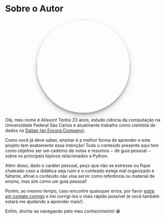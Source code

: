 # Sobre o Autor

<img src="../assets/img/about.jpg" class="center" style="width: 300px; display: block; margin: auto; border-radius: 50%; box-shadow: rgba(0, 0, 0, 0.19) 0px 10px 20px, rgba(0, 0, 0, 0.23) 0px 6px 6px;">

Olá, meu nome é Alisson! Tenho 23 anos, estudo ciência da computação na Universidade Federal São Carlos e atualmente trabalho como cientista de dados na [Daitan (an Encora Company)](https://www.daitan.com/).

Como você já deve saber, ensinar é a melhor forma de aprender e este projeto tem exatamente essa intenção! Todo o conteúdo presente aqui tem como objetivo ser um caderno de notas e resumos $-$ de guia pessoal $-$ sobre os principais tópicos relacionados a Python.

Além disso, dado o caráter pessoal, peço que não se estresse ou fique chateado caso a didática seja ruim e o conteúdo esteja mal organizado e faltante, afinal o conteúdo não visa servir como referência ou material de ensino, mas sim como um guia pessoal!

Porém, ao mesmo tempo, caso encontre quaisquer erros, por favor [entre em contato comigo](https://www.linkedin.com/in/ahayasic/) e irei corrigi-los o mais rápido possível (e você também estará me ajudando a aprender mais!).

Enfim, divirta-se navegando pelo meu conhecimento! :grin:
